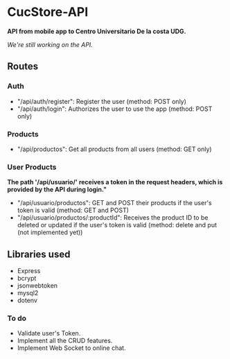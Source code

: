 # CucStore-API
**API from mobile app to Centro Universitario De la costa UDG.**

_We're still working on the API._

## Routes

### Auth
* "/api/auth/register": Register the user (method: POST only)
* "/api/auth/login": Authorizes the user to use the app (method: POST only)

### Products
* "/api/productos": Get all products from all users (method: GET only)

### User Products
**The path '/api/usuario/' receives a token in the request headers, which is provided by the API during login."**

* "/api/usuario/productos": GET and POST their products if the user's token is valid (method: GET and POST)
* "/api/usuario/productos/:productId": Receives the product ID to be deleted or updated if the user's token is valid (method: delete and put (not implemented yet))

## Libraries used
* Express
* bcrypt
* jsonwebtoken
* mysql2
* dotenv

### To do
* Validate user's Token.
* Implement all the CRUD features.
* Implement Web Socket to online chat.